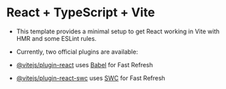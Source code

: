 # React + TypeScript + Vite

 - This template provides a minimal setup to get React working in Vite with HMR and some ESLint rules.

 - Currently, two official plugins are available:

 - [@vitejs/plugin-react](https://github.com/vitejs/vite-plugin-react/blob/main/packages/plugin-react/README.md) uses [Babel](https://babeljs.io/) for Fast Refresh
 - [@vitejs/plugin-react-swc](https://github.com/vitejs/vite-plugin-react-swc) uses [SWC](https://swc.rs/) for Fast Refresh


